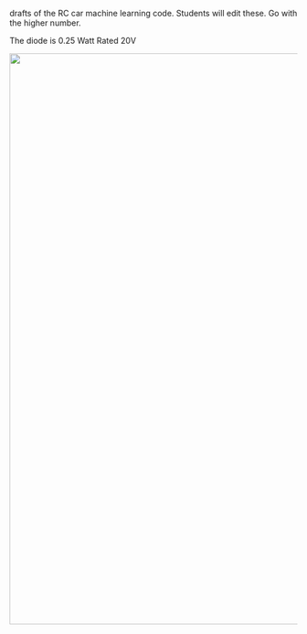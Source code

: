 drafts of the RC car machine learning code. Students will edit these. Go with the higher number.

The diode is 0.25 Watt Rated 20V


<img src="https://user-images.githubusercontent.com/5605614/156680219-7a52debb-85cf-46ca-bb1b-9c3c47a67af0.png" width=1000>
